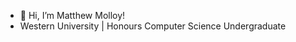 - 👋 Hi, I’m Matthew Molloy!
- Western University | Honours Computer Science Undergraduate

<!---
Mole-Oy/Mole-Oy is a ✨ special ✨ repository because its `README.md` (this file) appears on your GitHub profile.
You can click the Preview link to take a look at your changes.
--->
